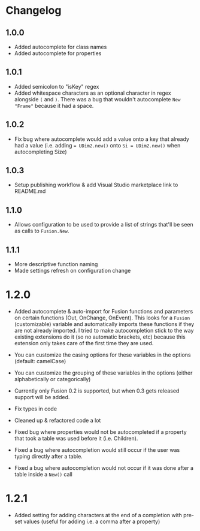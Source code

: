 # Changelog

## 1.0.0
- Added autocomplete for class names
- Added autocomplete for properties

## 1.0.1
- Added semicolon to "isKey" regex
- Added whitespace characters as an optional character in regex alongside `(` and `)`. There was a bug that wouldn't autocomplete `New "Frame"` because it had a space.

## 1.0.2
- Fix bug where autocomplete would add a value onto a key that already had a value (i.e. adding ``= UDim2.new()`` onto ``Si = UDim2.new()`` when autocompleting Size)

## 1.0.3
- Setup publishing workflow & add Visual Studio marketplace link to README.md

## 1.1.0
- Allows configuration to be used to provide a list of strings that'll be seen as calls to `Fusion.New`.

## 1.1.1
- More descriptive function naming
- Made settings refresh on configuration change

# 1.2.0
- Added autocomplete & auto-import for Fusion functions and parameters on certain functions (Out, OnChange, OnEvent). This looks for a `Fusion` (customizable) variable and automatically imports these functions if they are not already imported. I tried to make autocompletion stick to the way existing extensions do it (so no automatic brackets, etc) because this extension only takes care of the first time they are used. 
- You can customize the casing options for these variables in the options (default: camelCase)
- You can customize the grouping of these variables in the options (either alphabetically or categorically)
- Currently only Fusion 0.2 is supported, but when 0.3 gets released support will be added.


- Fix types in code
- Cleaned up & refactored code a lot
- Fixed bug where properties would not be autocompleted if a property that took a table was used before it (i.e. Children).
- Fixed a bug where autocompletion would still occur if the user was typing directly after a table.
- Fixed a bug where autocompletion would not occur if it was done after a table inside a ``New()`` call

# 1.2.1
- Added setting for adding characters at the end of a completion with pre-set values (useful for adding i.e. a comma after a property)